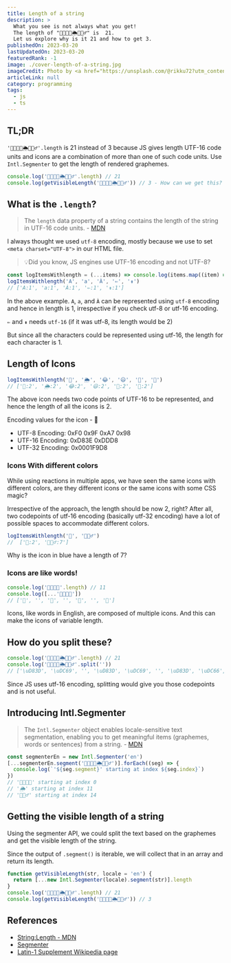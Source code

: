 ```yaml
---
title: Length of a string
description: >
  What you see is not always what you get!
  The length of "👩‍👩‍👦‍👦🌦️🧘🏻‍♂️" is  21.
  Let us explore why is it 21 and how to get 3.
publishedOn: 2023-03-20
lastUpdatedOn: 2023-03-20
featuredRank: -1
image: ./cover-length-of-a-string.jpg
imageCredit: Photo by <a href="https://unsplash.com/@rikku72?utm_content=creditCopyText&utm_medium=referral&utm_source=unsplash">Maria Cappelli</a> on <a href="https://unsplash.com/photos/assorted-color-and-shape-plastic-toy-fXjG59gqZxo?utm_content=creditCopyText&utm_medium=referral&utm_source=unsplash">Unsplash</a>
articleLink: null
category: programming
tags:
  - js
  - ts
---
```


## TL;DR

`'👩‍👩‍👦‍👦🌦️🧘🏻‍♂️'.length` is 21 instead of 3 because JS gives length UTF-16 code
units and icons are a combination of more than one of such code units. Use
`Intl.Segmenter` to get the length of rendered graphemes.

```typescript
console.log('👩‍👩‍👦‍👦🌦️🧘🏻‍♂️'.length) // 21
console.log(getVisibleLength('👩‍👩‍👦‍👦🌦️🧘🏻‍♂️')) // 3 - How can we get this?
```

## What is the `.length`?

> The `length` data property of a string contains the length of the string in
> UTF-16 code units. -
> [MDN](https://developer.mozilla.org/en-US/docs/Web/JavaScript/Reference/Global_Objects/String/length)

I always thought we used `utf-8` encoding, mostly because we use to set
`<meta charset="UTF-8">` in our HTML file.

> 💡Did you know, JS engines use UTF-16 encoding and not UTF-8?

```typescript
const logItemsWithlength = (...items) => console.log(items.map((item) => `${item}:${item.length}`))
logItemsWithlength('A', 'a', 'À', '⇐', '⇟')
// ['A:1', 'a:1', 'À:1', '⇐:1', '⇟:1']
```

In the above example. `A`, `a`, and `À` can be represented using `utf-8`
encoding and hence in length is 1, irrespective if you check utf-8 or utf-16
encoding.

`⇐` and `⇟` needs `utf-16` (if it was utf-8, its length would be 2)

But since all the characters could be represented using utf-16, the length for
each character is 1.

## Length of Icons

```typescript
logItemsWithlength('🧘', '🌦', '😂', '😃', '🥖', '🚗')
// ['🧘:2', '🌦:2', '😂:2', '😃:2', '🥖:2', '🚗:2']
```

The above icon needs two code points of UTF-16 to be represented, and hence the
length of all the icons is 2.

Encoding values for the icon - 🧘

- UTF-8 Encoding: 0xF0 0x9F 0xA7 0x98
- UTF-16 Encoding: 0xD83E 0xDDD8
- UTF-32 Encoding: 0x0001F9D8

### Icons With different colors

While using reactions in multiple apps, we have seen the same icons with
different colors, are they different icons or the same icons with some CSS
magic?

Irrespective of the approach, the length should be now 2, right? After all, two
codepoints of utf-16 encoding (basically utf-32 encoding) have a lot of possible
spaces to accommodate different colors.

```typescript
logItemsWithlength('🧘', '🧘🏻‍♂️')
//  ['🧘:2', '🧘🏻‍♂️:7']
```

Why is the icon in blue have a length of 7?

### Icons are like words!

```typescript
console.log('👩‍👩‍👦‍👦'.length) // 11
console.log([...'👩‍👩‍👦‍👦'])
// ['👩', '‍', '👩', '‍', '👦', '‍', '👦']
```

Icons, like words in English, are composed of multiple icons. And this can make
the icons of variable length.

## How do you split these?

```typescript
console.log('👩‍👩‍👦‍👦🌦️🧘🏻‍♂️'.length) // 21
console.log('👩‍👩‍👦‍👦🌦️🧘🏻‍♂️'.split(''))
// ['\uD83D', '\uDC69', '‍', '\uD83D', '\uDC69', '‍', '\uD83D', '\uDC66', '‍', '\uD83D', '\uDC66', '\uD83C', '\uDF26', '️', '\uD83E', '\uDDD8', '\uD83C', '\uDFFB', '‍', '♂', '️']
```

Since JS uses utf-16 encoding, splitting would give you those codepoints and is
not useful.

## Introducing Intl.Segmenter

> The `Intl.Segmenter` object enables locale-sensitive text segmentation,
> enabling you to get meaningful items (graphemes, words or sentences) from a
> string. -
> [MDN](https://developer.mozilla.org/en-US/docs/Web/JavaScript/Reference/Global_Objects/Intl/Segmenter)

```typescript
const segmenterEn = new Intl.Segmenter('en')
[...segmenterEn.segment('👩‍👩‍👦‍👦🌦️🧘🏻‍♂️')].forEach((seg) => {
  console.log(`'${seg.segment}' starting at index ${seg.index}`)
})
// '👩‍👩‍👦‍👦' starting at index 0
// '🌦️' starting at index 11
// '🧘🏻‍♂️' starting at index 14
```

## Getting the visible length of a string

Using the segmenter API, we could split the text based on the graphemes and get
the visible length of the string.

Since the output of `.segment()` is iterable, we will collect that in an array
and return its length.

```typescript
function getVisibleLength(str, locale = 'en') {
  return [...new Intl.Segmenter(locale).segment(str)].length
}
console.log('👩‍👩‍👦‍👦🌦️🧘🏻‍♂️'.length) // 21
console.log(getVisibleLength('👩‍👩‍👦‍👦🌦️🧘🏻‍♂️')) // 3
```

## References

- [String:Length - MDN](https://developer.mozilla.org/en-US/docs/Web/JavaScript/Reference/Global_Objects/String/length)
- [Segmenter](https://developer.mozilla.org/en-US/docs/Web/JavaScript/Reference/Global_Objects/Intl/Segmenter)
- [Latin-1 Supplement Wikipedia page](https://en.wikipedia.org/wiki/Latin-1_Supplement)
